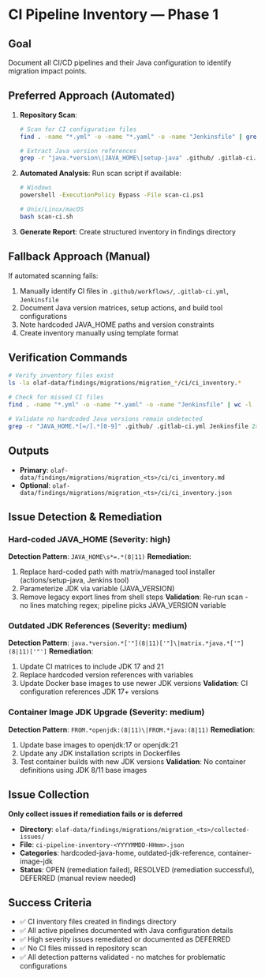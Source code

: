 # CI Pipeline Inventory — Phase 1

## Goal
Document all CI/CD pipelines and their Java configuration to identify migration impact points.

## Preferred Approach (Automated)
1. **Repository Scan**:
   ```bash
   # Scan for CI configuration files
   find . -name "*.yml" -o -name "*.yaml" -o -name "Jenkinsfile" | grep -E "(\.github|\.gitlab|jenkins|ci)"
   
   # Extract Java version references
   grep -r "java.*version\|JAVA_HOME\|setup-java" .github/ .gitlab-ci.yml Jenkinsfile 2>/dev/null || true
   ```

2. **Automated Analysis**: Run scan script if available:
   ```bash
   # Windows
   powershell -ExecutionPolicy Bypass -File scan-ci.ps1
   
   # Unix/Linux/macOS  
   bash scan-ci.sh
   ```

3. **Generate Report**: Create structured inventory in findings directory

## Fallback Approach (Manual)
If automated scanning fails:
1. Manually identify CI files in `.github/workflows/`, `.gitlab-ci.yml`, `Jenkinsfile`
2. Document Java version matrices, setup actions, and build tool configurations
3. Note hardcoded JAVA_HOME paths and version constraints
4. Create inventory manually using template format

## Verification Commands
```bash
# Verify inventory files exist
ls -la olaf-data/findings/migrations/migration_*/ci/ci_inventory.*

# Check for missed CI files
find . -name "*.yml" -o -name "*.yaml" -o -name "Jenkinsfile" | wc -l

# Validate no hardcoded Java versions remain undetected
grep -r "JAVA_HOME.*[=/].*[0-9]" .github/ .gitlab-ci.yml Jenkinsfile 2>/dev/null || echo "No hardcoded JAVA_HOME found"
```

## Outputs
- **Primary**: `olaf-data/findings/migrations/migration_<ts>/ci/ci_inventory.md`
- **Optional**: `olaf-data/findings/migrations/migration_<ts>/ci/ci_inventory.json`

## Issue Detection & Remediation

### Hard-coded JAVA_HOME (Severity: high)
**Detection Pattern**: `JAVA_HOME\s*=.*(8|11)`
**Remediation**: 
1. Replace hard-coded path with matrix/managed tool installer (actions/setup-java, Jenkins tool)
2. Parameterize JDK via variable (JAVA_VERSION) 
3. Remove legacy export lines from shell steps
**Validation**: Re-run scan - no lines matching regex; pipeline picks JAVA_VERSION variable

### Outdated JDK References (Severity: medium)  
**Detection Pattern**: `java.*version.*['"](8|11)['"]\|matrix.*java.*['"](8|11)['"']`
**Remediation**:
1. Update CI matrices to include JDK 17 and 21
2. Replace hardcoded version references with variables
3. Update Docker base images to use newer JDK versions
**Validation**: CI configuration references JDK 17+ versions

### Container Image JDK Upgrade (Severity: medium)
**Detection Pattern**: `FROM.*openjdk:(8|11)\|FROM.*java:(8|11)`
**Remediation**:
1. Update base images to openjdk:17 or openjdk:21
2. Update any JDK installation scripts in Dockerfiles
3. Test container builds with new JDK versions
**Validation**: No container definitions using JDK 8/11 base images

## Issue Collection
**Only collect issues if remediation fails or is deferred**
- **Directory**: `olaf-data/findings/migrations/migration_<ts>/collected-issues/`
- **File**: `ci-pipeline-inventory-<YYYYMMDD-HHmm>.json`
- **Categories**: hardcoded-java-home, outdated-jdk-reference, container-image-jdk
- **Status**: OPEN (remediation failed), RESOLVED (remediation successful), DEFERRED (manual review needed)

## Success Criteria
- ✅ CI inventory files created in findings directory
- ✅ All active pipelines documented with Java configuration details
- ✅ High severity issues remediated or documented as DEFERRED
- ✅ No CI files missed in repository scan
- ✅ All detection patterns validated - no matches for problematic configurations


